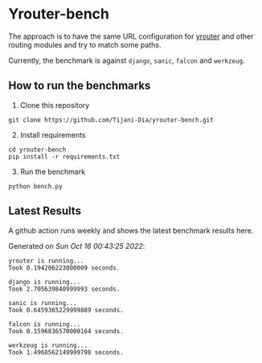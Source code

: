 # Yrouter-bench

The approach is to have the same URL configuration for [yrouter](https://github.com/Tijani-Dia/yrouter) and other routing modules and try to match some paths.

Currently, the benchmark is against `django`, `sanic`, `falcon` and `werkzeug`.

## How to run the benchmarks

1. Clone this repository

```shell
git clone https://github.com/Tijani-Dia/yrouter-bench.git
```

2. Install requirements

```shell
cd yrouter-bench
pip install -r requirements.txt
```

3. Run the benchmark

```shell
python bench.py
```

## Latest Results

A github action runs weekly and shows the latest benchmark results here.

Generated on *Sun Oct 16 00:43:25 2022*:

```shell
yrouter is running...
Took 0.194206223000009 seconds.

django is running...
Took 2.705639840999993 seconds.

sanic is running...
Took 0.6459365229999889 seconds.

falcon is running...
Took 0.1596836570000164 seconds.

werkzeug is running...
Took 1.4968562149999798 seconds.

```